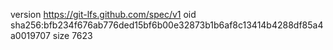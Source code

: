 version https://git-lfs.github.com/spec/v1
oid sha256:bfb234f676ab776ded15bf6b00e32873b1b6af8c13414b4288df85a4a0019707
size 7623
